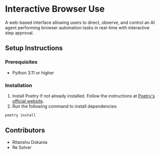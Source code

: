 # Interactive Browser Use

A web-based interface allowing users to direct, observe, and control an AI agent performing browser automation tasks in real-time with interactive step approval.

## Setup Instructions

### Prerequisites

- Python 3.11 or higher

### Installation

1. Install Poetry if not already installed. Follow the instructions at [Poetry's official website](https://python-poetry.org/docs/#installation).
2. Run the following command to install dependencies:

  ```bash
  poetry install
  ```

## Contributors

- Ritanshu Dokania
- Re Solver
